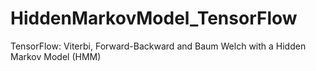 # HiddenMarkovModel_TensorFlow
TensorFlow: Viterbi, Forward-Backward and Baum Welch with a Hidden Markov Model (HMM)
